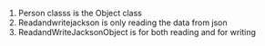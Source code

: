 1. Person classs is the Object class
2. Readandwritejackson is only reading the data from json
3. ReadandWriteJacksonObject is for both reading and for writing 

